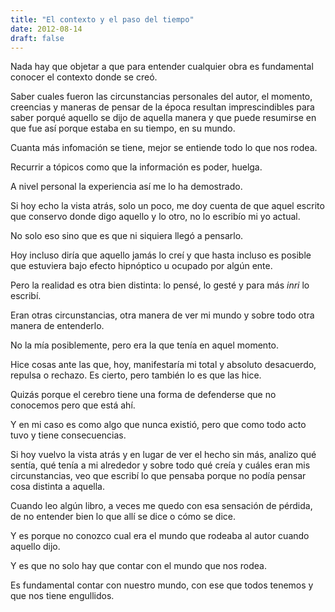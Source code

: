 ```yaml
---
title: "El contexto y el paso del tiempo"
date: 2012-08-14
draft: false
---
```


Nada hay que objetar a que para entender cualquier obra es fundamental conocer el contexto donde se creó. 

Saber cuales fueron las circunstancias personales del autor, el momento, creencias y maneras de pensar de la época resultan imprescindibles para saber porqué aquello se dijo de aquella manera y que puede resumirse en que fue así porque estaba en su tiempo, en su mundo. 

Cuanta más infomación se tiene, mejor se entiende todo lo que nos rodea. 

Recurrir a tópicos como que la información es poder, huelga. 

A nivel personal la experiencia así me lo ha demostrado. 

Si hoy echo la vista atrás, solo un poco, me doy cuenta de que aquel escrito que conservo donde digo aquello y lo otro, no lo escribío mi yo actual.

No solo eso sino que es que ni siquiera llegó a pensarlo. 

Hoy incluso diría que aquello jamás lo creí y que hasta incluso es posible que estuviera bajo efecto hipnóptico u ocupado por algún ente. 

Pero la realidad es otra bien distinta: lo pensé, lo gesté y para más *inri* lo escribí. 

Eran otras circunstancias, otra manera de ver mi mundo y sobre todo otra manera de entenderlo. 

No la mía posiblemente, pero era la que tenía en aquel momento. 

Hice cosas ante las que, hoy, manifestaría mi total y absoluto desacuerdo, repulsa o rechazo. Es cierto, pero también lo es que las hice. 

Quizás porque el cerebro tiene una forma de defenderse que no conocemos pero que está ahí. 

Y en mi caso es como algo que nunca existió, pero que como todo acto tuvo y tiene consecuencias. 

Si hoy vuelvo la vista atrás y en lugar de ver el hecho sin más, analizo qué sentía, qué tenía a mi alrededor y sobre todo qué creía y cuáles eran mis circunstancias, veo que escribí lo que pensaba porque no podía pensar cosa distinta a aquella. 

Cuando leo algún libro, a veces me quedo con esa sensación de pérdida, de no entender bien lo que allí se dice o cómo se dice. 

Y es porque no conozco cual era el mundo que rodeaba al autor cuando aquello dijo. 

Y es que no solo hay que contar con el mundo que nos rodea. 

Es fundamental contar con nuestro mundo, con ese que todos tenemos y que nos tiene engullidos.

